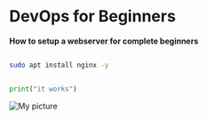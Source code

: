 # DevOps for Beginners


**How to setup a webserver for complete beginners**


```bash

sudo apt install nginx -y

```



```python

print("it works")

```


![My picture](https://encrypted-tbn0.gstatic.com/images?q=tbn:ANd9GcTmC_SwR2aWcW9r0Az3AUUG85dzGlVbSNDBFA&s)